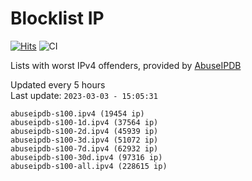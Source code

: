 # Blocklist IP

[![Hits](https://hits.seeyoufarm.com/api/count/incr/badge.svg?url=https%3A%2F%2Fgithub.com%2Fborestad%2Fblocklist-ip%2F&count_bg=%2379C83D&title_bg=%23555555&icon=&icon_color=%23E7E7E7&title=hits&edge_flat=false)](https://hits.seeyoufarm.com)  ![CI](https://img.shields.io/github/workflow/status/borestad/blocklist-ip/CI?style=flat-square)

Lists with worst IPv4 offenders, provided by [AbuseIPDB](https://www.abuseipdb.com/)

<!-- FOOTER-PLACEHOLDER -->
Updated every 5 hours<br>
Last update: `2023-03-03 - 15:05:31`
```
abuseipdb-s100.ipv4 (19454 ip)
abuseipdb-s100-1d.ipv4 (37564 ip)
abuseipdb-s100-2d.ipv4 (45939 ip)
abuseipdb-s100-3d.ipv4 (51072 ip)
abuseipdb-s100-7d.ipv4 (62932 ip)
abuseipdb-s100-30d.ipv4 (97316 ip)
abuseipdb-s100-all.ipv4 (228615 ip)
```
